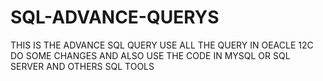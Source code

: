 # SQL-ADVANCE-QUERYS
THIS IS THE ADVANCE SQL QUERY
USE ALL THE QUERY IN OEACLE 12C 
DO SOME CHANGES AND ALSO USE THE CODE IN MYSQL OR SQL SERVER AND OTHERS SQL TOOLS

